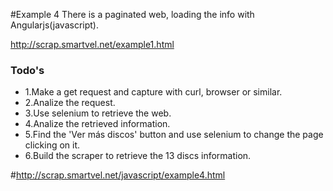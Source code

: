 #Example 4
There is a paginated web, loading the info with Angularjs(javascript).

http://scrap.smartvel.net/example1.html

### Todo's
- 1.Make a get request and capture with curl, browser or similar.
- 2.Analize the request.
- 3.Use selenium to retrieve the web.
- 4.Analize the retrieved information.
- 5.Find the 'Ver más discos' button and use selenium to change the page clicking on it.
- 6.Build the scraper to retrieve the 13 discs information.

#http://scrap.smartvel.net/javascript/example4.html